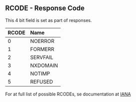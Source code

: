## RCODE - Response Code

This 4 bit field is set as part of responses.


RCODE    | Name   
:-------|:------------
 0      | NOERROR 
 1      | FORMERR
 2      | SERVFAIL
 3      | NXDOMAIN
 4      | NOTIMP
 5      | REFUSED


For at full list of possible RCODEs, se documentation at 
[IANA](https://www.iana.org/assignments/dns-parameters/dns-parameters.xhtml#dns-parameters-6)

